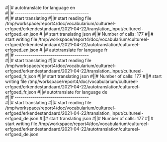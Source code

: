 #||# autotranslate for language en  
#||# -------------------------------------  
#||# start translating
#||# start reading file /tmp/workspace/report4/doc/vocabularium/cultureel-erfgoed/erkendestandaard/2021-04-22/translation_input/cultureel-erfgoed_en.json
#||# start translating json
#||# Number of calls: 177
#||# start writing file /tmp/workspace/report4/doc/vocabularium/cultureel-erfgoed/erkendestandaard/2021-04-22/autotranslation/cultureel-erfgoed_en.json
#||# autotranslate for language fr  
#||# -------------------------------------  
#||# start translating
#||# start reading file /tmp/workspace/report4/doc/vocabularium/cultureel-erfgoed/erkendestandaard/2021-04-22/translation_input/cultureel-erfgoed_fr.json
#||# start translating json
#||# Number of calls: 177
#||# start writing file /tmp/workspace/report4/doc/vocabularium/cultureel-erfgoed/erkendestandaard/2021-04-22/autotranslation/cultureel-erfgoed_fr.json
#||# autotranslate for language de  
#||# -------------------------------------  
#||# start translating
#||# start reading file /tmp/workspace/report4/doc/vocabularium/cultureel-erfgoed/erkendestandaard/2021-04-22/translation_input/cultureel-erfgoed_de.json
#||# start translating json
#||# Number of calls: 177
#||# start writing file /tmp/workspace/report4/doc/vocabularium/cultureel-erfgoed/erkendestandaard/2021-04-22/autotranslation/cultureel-erfgoed_de.json
